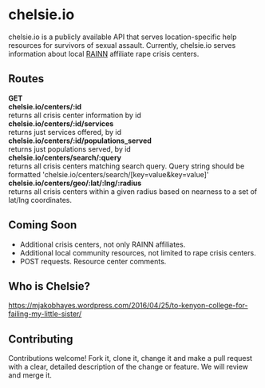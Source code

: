 # chelsie.io
chelsie.io is a publicly available API that serves location-specific help resources for survivors of sexual assault. Currently, chelsie.io serves information about local [RAINN](https://www.rainn.org/) affiliate rape crisis centers.

## Routes
**GET**  
**chelsie.io/centers/:id**  
returns all crisis center information by id  
**chelsie.io/centers/:id/services**  
returns just services offered, by id  
**chelsie.io/centers/:id/populations_served**  
returns just populations served, by id  
**chelsie.io/centers/search/:query**  
returns all crisis centers matching search query. Query string should be formatted 'chelsie.io/centers/search/[key=value&key=value]'  
**chelsie.io/centers/geo/:lat/:lng/:radius**  
returns all crisis centers within a given radius based on nearness to a set of lat/lng coordinates.  

## Coming Soon
* Additional crisis centers, not only RAINN affiliates.
* Additional local community resources, not limited to rape crisis centers.
* POST requests. Resource center comments.

## Who is Chelsie?
https://mjakobhayes.wordpress.com/2016/04/25/to-kenyon-college-for-failing-my-little-sister/

## Contributing
Contributions welcome!
Fork it, clone it, change it and make a pull request with a clear, detailed description of the change or feature.
We will review and merge it.
